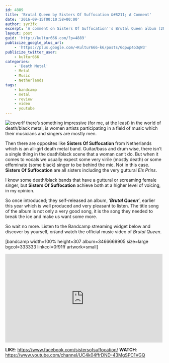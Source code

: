 ```yaml
---
id: 4889
title: 'Brutal Queen by Sisters Of Suffocation &#8211; A Comment'
date: '2016-09-15T00:10:58+00:00'
author: syr3fx
excerpt: 'A comment on Sisters Of Suffocation''s Brutal Queen album (2016).'
layout: post
guid: 'http://kultur666.com/?p=4889'
publicize_google_plus_url:
    - 'https://plus.google.com/+Kultur666-k6/posts/6qpwp4o3qW3'
publicize_twitter_user:
    - kultur666
categories:
    - 'Death Metal'
    - Metal
    - Music
    - Netherlands
tags:
    - bandcamp
    - metal
    - review
    - video
    - youtube
---
```


![cover](http://localhost:8080/wp-content/uploads/2016/09/cover.jpg?w=680)If there’s something impressive (for me, at the least) in the world of death/black metal, is women artists participating in a field of music which their musicians and singers are mostly men.

Then there are opposites like **Sisters Of Suffocation** from Netherlands which is an all-girl death metal band. Guitar/bass and drum wise, there isn’t a single thing in the death/black scene that a woman can’t do. But when it comes to vocals we usually expect some very virile (mostly death) or some effeminate (some black) singer to be behind the mic. Not in this case. **Sisters Of Suffocation** are all sisters including the very guttural *Els Prins*.

I know some death/black bands that have a guttural or screaming female singer, but **Sisters Of Suffocation** achieve both at a higher level of voicing, in my opinion.

So once introduced; they self-released an album, ‘***Brutal Queen’***, earlier this year which is well produced and very pleasant to listen. The title song of the album is not only a very good song, it is the song they needed to break the ice and make us want some more.

So wait no more. Listen to the Bandcamp streaming widget below and discover by yourself, or/and watch the official music video of *Brutal Queen*.

\[bandcamp width=100% height=307 album=3466669905 size=large bgcol=333333 linkcol=0f91ff artwork=small\]

<iframe allow="accelerometer; autoplay; clipboard-write; encrypted-media; gyroscope; picture-in-picture; web-share" allowfullscreen="" frameborder="0" height="281" loading="lazy" src="https://www.youtube.com/embed/BcZqB1oDF7k?feature=oembed" title="SISTERS OF SUFFOCATION - Brutal Queen (Official Music Video)" width="500"></iframe>

**LIKE**: <https://www.facebook.com/sistersofsuffocation/>
**WATCH**: <https://www.youtube.com/channel/UC4k04ffrDND-43MgSPC1VGQ>